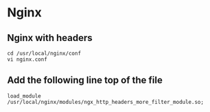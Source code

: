 # Nginx
## Nginx with headers
```
cd /usr/local/nginx/conf
vi nginx.conf
```
## Add the following line top of the file
```
load_module /usr/local/nginx/modules/ngx_http_headers_more_filter_module.so;
```
